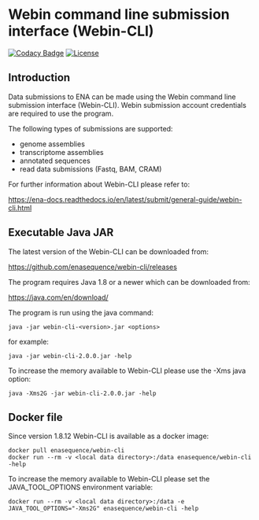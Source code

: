 # Webin command line submission interface (Webin-CLI)

[![Codacy Badge](https://api.codacy.com/project/badge/Grade/c4fa2bcf5593436da9ea27149f84ee6e)](https://app.codacy.com/app/enasequence/webin-cli?utm_source=github.com&utm_medium=referral&utm_content=enasequence/webin-cli&utm_campaign=badger)
[![License](https://img.shields.io/badge/License-Apache%202.0-blue.svg)](https://opensource.org/licenses/Apache-2.0)

## Introduction

Data submissions to ENA can be made using the Webin command line submission interface (Webin-CLI). Webin submission account credentials are required to use the program.

The following types of submissions are supported:

- genome assemblies
- transcriptome assemblies
- annotated sequences
- read data submissions (Fastq, BAM, CRAM)

For further information about Webin-CLI please refer to:

<https://ena-docs.readthedocs.io/en/latest/submit/general-guide/webin-cli.html>

## Executable Java JAR

The latest version of the Webin-CLI can be downloaded from:

<https://github.com/enasequence/webin-cli/releases>

The program requires Java 1.8 or a newer which can be downloaded from:

<https://java.com/en/download/>


The program is run using the java command:

```
java -jar webin-cli-<version>.jar <options>
```

for example:

```
java -jar webin-cli-2.0.0.jar -help
```

To increase the memory available to Webin-CLI please use the -Xms java option:

```
java -Xms2G -jar webin-cli-2.0.0.jar -help
```

## Docker file

Since version 1.8.12 Webin-CLI is available as a docker image:

```
docker pull enasequence/webin-cli
docker run --rm -v <local data directory>:/data enasequence/webin-cli -help
```

To increase the memory available to Webin-CLI please set the JAVA_TOOL_OPTIONS environment variable:

```
docker run --rm -v <local data directory>:/data -e JAVA_TOOL_OPTIONS="-Xms2G" enasequence/webin-cli -help
```
